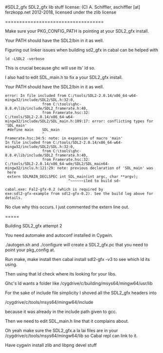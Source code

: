 #SDL2_gfx
SDL2_gfx lib stuff license:
(C) A. Schiffler, aschiffler [at] ferzkopp.net 2012-2018, licensed under the zlib license


===================================

Make sure your PKG_CONFIG_PATH is pointing at your SDL2_gfx install.

Your PATH should have the SDL2/bin in it as well.

Figuring out linker issues when building sd2_gfx in cabal can be helped with
```
ld -LSDL2 -verbose
```
This is crucial because ghc will use its' ld so.


I also had to edit SDL_main.h to fix a  your SDL2_gfx install.


Your PATH should have the SDL2/bin in it as well.

```
error: In file included from C:/tools/SDL2-2.0.14/x86_64-w64-mingw32/include/SDL2/SDL.h:32:0,
                 from C:\tools\ghc-8.8.4\lib/include/SDL2_framerate.h:40,
                 from Framerate.hsc:32:
C:/tools/SDL2-2.0.14/x86_64-w64-mingw32/include/SDL2/SDL_main.h:109:17: error: conflicting types for 'SDL_main'
 #define main    SDL_main
                 ^
Framerate.hsc:34:5: note: in expansion of macro 'main'
In file included from C:/tools/SDL2-2.0.14/x86_64-w64-mingw32/include/SDL2/SDL.h:32:0,
                 from C:\tools\ghc-8.8.4\lib/include/SDL2_framerate.h:40,
                 from Framerate.hsc:32:
C:/tools/SDL2-2.0.14/x86_64-wde/SDL2/SDL_main64-mingw32/inclu.h:121:29: note: previous declaration of 'SDL_main' was
 here
 extern SDLMAIN_DECLSPEC int SDL_main(int argc, char **argv);
                             ^~~~~~~iled to build sd~

cabal.exe: Fal2-gfx-0.2 (which is required by
exe:sdl2-gfx-example from sdl2-gfx-0.2). See the build log above for details.
```

No clue why this occurs. I just commented the extern line out.

=====

Building SDL2_gfx attempt 2

You need automake and autoconf installed in Cygwin.

./autogen.sh and ./configure will create a SDL2_gfx.pc that you need to point your pkg_config at.

Run make, make install then cabal install sdl2-gfx -v3 to see which ld its using.

Then using that ld check where its looking for your libs.

Ghc's ld wants a folder like /cygdrive/c/building/msys64/mingw64/usr/lib

For the sake of include file simplicity I shoved all the SDL2_gfx headers into

/cygdrive/c/tools/msys64/mingw64/include

because it was already in the include path given to gcc.

Then we need to edit SDL_main.h line that it complains about.

Oh yeah make sure the SDL2_gfx.a la lai files are in your /cygdrive/c/tools/msys64/mingw64/lib so Cabal repl can link to it.


Have cygwin install zlib and libpng devel stuff
